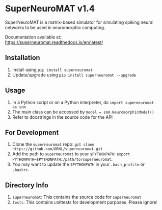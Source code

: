 # SuperNeuroMAT v1.4

SuperNeuroMAT is a matrix-based simulator for simulating spiking neural networks to be used in neuromorphic computing.

Documentation available at: https://superneuromat.readthedocs.io/en/latest/


## Installation
1. Install using `pip install superneuromat`
2. Update/upgrade using `pip install superneuromat --upgrade`


## Usage
1. In a Python script or on a Python interpreter, do `import superneuromat as snm`
2. The main class can be accessed by `model = snm.NeuromorphicModel()`
3. Refer to docstrings in the source code for the API


## For Development
1. Clone the `superneuromat` repo: `git clone https://github.com/ORNL/superneuromat.git`
2. Add the path to `superneuromat` to your `$PYTHONPATH`: `export PYTHONPATH=$PYTHONPATH:/path/to/superneuromat`. 
3. You may want to update the `$PYTHONPATH` in your `.bash_profile` or `.bashrc`.


## Directory Info
1. `superneuromat`: This contains the source code for `superneuromat`
2. `tests`: This contains unittests for development purposes. Please ignore!


